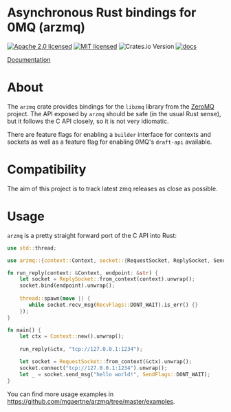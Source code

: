 # Asynchronous Rust bindings for 0MQ (arzmq)

[![Apache 2.0 licensed](https://img.shields.io/badge/license-Apache2.0-blue.svg)](./LICENSE-APACHE)
[![MIT licensed](https://img.shields.io/badge/license-MIT-blue.svg)](./LICENSE-MIT)
![Crates.io Version](https://img.shields.io/crates/v/arzmq)
[![docs](https://docs.rs/zmq/badge.svg)](https://docs.rs/arzmq)

[Documentation](https://docs.rs/crate/arzmq/)

# About

The `arzmq` crate provides bindings for the `libzmq` library from the
[ZeroMQ](https://zeromq.org/) project. The API exposed by `arzmq` should
be safe (in the usual Rust sense), but it follows the C API closely,
so it is not very idiomatic.

There are feature flags for enabling a `builder` interface for contexts and 
sockets as well as a feature flag for enabling 0MQ's `draft-api` available.

# Compatibility

The aim of this project is to track latest zmq releases as close as possible.

# Usage

`arzmq` is a pretty straight forward port of the C API into Rust:

```rust
use std::thread;

use arzmq::{context::Context, socket::{RequestSocket, ReplySocket, SendFlags, Receiver, RecvFlags, Sender}};

fn run_reply(context: &Context, endpoint: &str) {
    let socket = ReplySocket::from_context(context).unwrap();
    socket.bind(endpoint).unwrap();
    
    thread::spawn(move || {
       while socket.recv_msg(RecvFlags::DONT_WAIT).is_err() {}
    });
}

fn main() {
    let ctx = Context::new().unwrap();
    
    run_reply(&ctx, "tcp://127.0.0.1:1234");

    let socket = RequestSocket::from_context(&ctx).unwrap();
    socket.connect("tcp://127.0.0.1:1234").unwrap();
    let _ = socket.send_msg("hello world!", SendFlags::DONT_WAIT);
}
```

You can find more usage examples in
<https://github.com/mgaertne/arzmq/tree/master/examples>.

